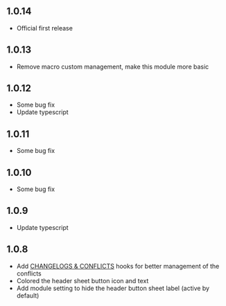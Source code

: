 ## 1.0.14

- Official first release

## 1.0.13

- Remove macro custom management, make this module more basic

## 1.0.12

- Some bug fix
- Update typescript

## 1.0.11

- Some bug fix

## 1.0.10

- Some bug fix

## 1.0.9

- Update typescript

## 1.0.8

- Add [CHANGELOGS & CONFLICTS](https://github.com/theripper93/libChangelogs) hooks for better management of the conflicts
- Colored the header sheet button icon and text
- Add module setting to hide the header button sheet label (active by default)
